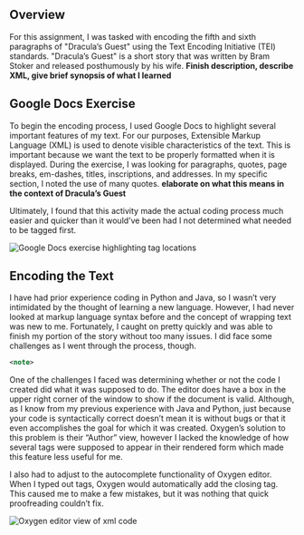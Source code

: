 ## Overview
For this assignment, I was tasked with encoding the fifth and sixth paragraphs of "Dracula’s Guest" using the Text Encoding Initiative (TEI) standards. "Dracula’s Guest" is a short story that was written by Bram Stoker and released posthumously by his wife. **Finish description, describe XML, give brief synopsis of what I learned**

## Google Docs Exercise
To begin the encoding process, I used Google Docs to highlight several important features of my text. For our purposes, Extensible Markup Language (XML) is used to denote visible characteristics of the text. This is important because we want the text to be properly formatted when it is displayed. During the exercise, I was looking for paragraphs, quotes, page breaks, em-dashes, titles, inscriptions, and addresses. In my specific section, I noted the use of many quotes. **elaborate on what this means in the context of Dracula’s Guest**

Ultimately, I found that this activity made the actual coding process much easier and quicker than it would’ve been had I not determined what needed to be tagged first.

![Google Docs exercise highlighting tag locations](https://toddmahood.com/images/oxygen_reflection/tei-google-docs-exercise.png)

## Encoding the Text
I have had prior experience coding in Python and Java, so I wasn’t very intimidated by the thought of learning a new language. However, I had never looked at markup language syntax before and the concept of wrapping text was new to me. Fortunately, I caught on pretty quickly and was able to finish my portion of the story without too many issues. I did face some challenges as I went through the process, though.

```xml
<note>
```

One of the challenges I faced was determining whether or not the code I created did what it was supposed to do. The editor does have a box in the upper right corner of the window to show if the document is valid. Although, as I know from my previous experience with Java and Python, just because your code is syntactically correct doesn’t mean it is without bugs or that it even accomplishes the goal for which it was created. Oxygen’s solution to this problem is their “Author” view, however I lacked the knowledge of how several tags were supposed to appear in their rendered form which made this feature less useful for me. 

I also had to adjust to the autocomplete functionality of Oxygen editor. When I typed out tags, Oxygen would automatically add the closing tag. This caused me to make a few mistakes, but it was nothing that quick proofreading couldn’t fix.

![Oxygen editor view of xml code](https://toddmahood.com/images/oxygen_reflection/tei-oxygen-text-view.png)

